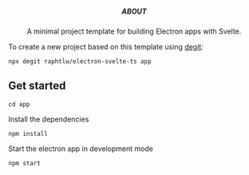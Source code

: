 <p align='center'>
  <h5 align='center'>ABOUT</h5>
  <p align='center'>
    A minimal project template for building Electron apps with Svelte.
  </p>
</p>

To create a new project based on this template using [degit](https://github.com/Rich-Harris/degit):

```
npx degit raphtlw/electron-svelte-ts app
```

## Get started

```
cd app
```

Install the dependencies

```
npm install
```

Start the electron app in development mode

```
npm start
```
